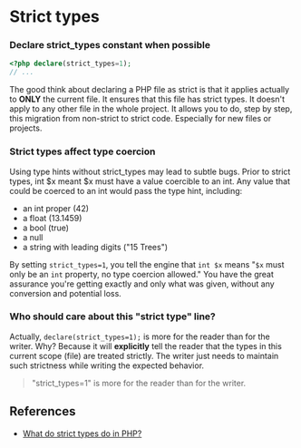 # Strict types

### Declare strict_types constant when possible

```php
<?php declare(strict_types=1);
// ...
```

The good think about declaring a PHP file as strict is that it applies actually to **ONLY** the current file. 
It ensures that this file has strict types. It doesn't apply to any other file in the whole project. 
It allows you to do, step by step, this migration from non-strict to strict code. Especially for new files or projects.

### Strict types affect type coercion

Using type hints without strict_types may lead to subtle bugs.
Prior to strict types, int $x meant $x must have a value coercible to an int. Any value that could be coerced to an int would pass the type hint, including:
* an int proper (42)
* a float (13.1459)
* a bool (true)
* a null
* a string with leading digits ("15 Trees")

By setting `strict_types=1`, you tell the engine that `int $x` means "`$x` must only be an `int` property, no type coercion allowed." 
You have the great assurance you're getting exactly and only what was given, without any conversion and potential loss.

### Who should care about this "strict type" line?
Actually, `declare(strict_types=1);` is more for the reader than for the writer. Why? 
Because it will **explicitly** tell the reader that the types in this current scope (file) are treated strictly.
The writer just needs to maintain such strictness while writing the expected behavior.

> "strict_types=1" is more for the reader than for the writer.

## References

* [What do strict types do in PHP?](https://stackoverflow.com/q/48723637/3454593)
